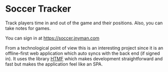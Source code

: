 # Soccer Tracker

Track players time in and out of the game and their positions. Also, you can
take notes for games.

You can sign in at <https://soccer.jnyman.com>

From a technological point of view this is an interesting project since it is an
offline-first web application which auto syncs with the back end (if signed in).
It uses the library [HTMF](https://github.com/jon49/htmf) which
makes development straightforward and fast but makes the application feel like
an SPA.

